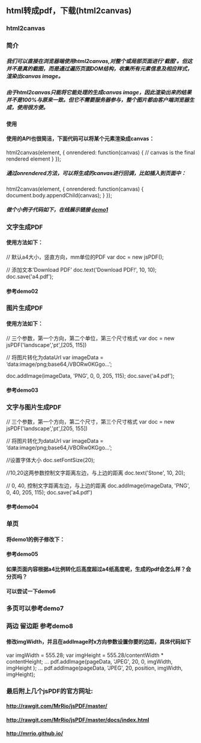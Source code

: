 ## html转成pdf，下载(html2canvas)

### html2canvas
### 简介
##### 我们可以直接在浏览器端使用html2canvas,对整个或局部页面进行‘截图’。但这并不是真的截图，而是通过遍历页面DOM结构，收集所有元素信息及相应样式，渲染出canvas image。

##### 由于html2canvas只能将它能处理的生成canvas image，因此渲染出来的结果并不是100%与原来一致。但它不需要服务器参与，整个图片都由客户端浏览器生成，使用很方便。

#### 使用

#### 使用的API也很简洁，下面代码可以将某个元素渲染成canvas：

html2canvas(element, {
    onrendered: function(canvas) {
        // canvas is the final rendered <canvas> element
    }
});

##### 通过onrendered方法，可以将生成的canvas进行回调，比如插入到页面中：

html2canvas(element, {
    onrendered: function(canvas) {
       document.body.appendChild(canvas);
    }
});

##### 做个小例子代码如下，在线展示链接 <a href="./demo01.html">demo1</a>

### 文字生成PDF

#### 使用方法如下：
// 默认a4大小，竖直方向，mm单位的PDF
var doc = new jsPDF();

// 添加文本‘Download PDF’
doc.text('Download PDF!', 10, 10);
doc.save('a4.pdf');

#### 参考demo02

### 图片生成PDF

#### 使用方法如下：

// 三个参数，第一个方向，第二个单位，第三个尺寸格式
var doc = new jsPDF('landscape','pt',[205, 115])

// 将图片转化为dataUrl
var imageData = ‘data:image/png;base64,iVBORw0KGgo...’;

doc.addImage(imageData, 'PNG', 0, 0, 205, 115);
doc.save('a4.pdf');

#### 参考demo03

### 文字与图片生成PDF

// 三个参数，第一个方向，第二个尺寸，第三个尺寸格式
var doc = new jsPDF('landscape','pt',[205, 155])

// 将图片转化为dataUrl
var imageData = ‘data:image/png;base64,iVBORw0KGgo...’;

//设置字体大小
doc.setFontSize(20);

//10,20这两参数控制文字距离左边，与上边的距离
doc.text('Stone', 10, 20);

// 0, 40, 控制文字距离左边，与上边的距离
doc.addImage(imageData, 'PNG', 0, 40, 205, 115);
doc.save('a4.pdf')

#### 参考demo04

### 单页

#### 将demo1的例子修改下：

<script type="text/javascript" src="./js/jsPdf.debug.js"></script>
<script type="text/javascript">
      var downPdf = document.getElementById("renderPdf");
      downPdf.onclick = function() {
          html2canvas(document.body, {
              onrendered:function(canvas) {

                  //返回图片dataURL，参数：图片格式和清晰度(0-1)
                  var pageData = canvas.toDataURL('image/jpeg', 1.0);

                  //方向默认竖直，尺寸ponits，格式a4[595.28,841.89]
                  var pdf = new jsPDF('', 'pt', 'a4');

                  //addImage后两个参数控制添加图片的尺寸，此处将页面高度按照a4纸宽高比列进行压缩
                  pdf.addImage(pageData, 'JPEG', 0, 0, 595.28, 592.28/canvas.width * canvas.height );

                  pdf.save('stone.pdf');

              }
          })
      }
</script>

#### 参考demo05


#### 如果页面内容根据a4比例转化后高度超过a4纸高度呢，生成的pdf会怎么样？会分页吗？
#### 可以尝试一下demo6

### 多页可以参考demo7

### 两边 留边距 参考demo8

#### 修改imgWidth，并且在addImage时x方向参数设置你要的边距，具体代码如下

var imgWidth = 555.28;
var imgHeight = 555.28/contentWidth * contentHeight;
...
pdf.addImage(pageData, 'JPEG', 20, 0, imgWidth, imgHeight );
...
pdf.addImage(pageData, 'JPEG', 20, position, imgWidth, imgHeight);

### 最后附上几个jsPDF的官方网址:

#### <a href="http://rawgit.com/MrRio/jsPDF/master/"> http://rawgit.com/MrRio/jsPDF/master/</a>

#### <a href="http://rawgit.com/MrRio/jsPDF/master/docs/index.html">http://rawgit.com/MrRio/jsPDF/master/docs/index.html</a>

#### <a href="http://mrrio.github.io/">http://mrrio.github.io/</a>
 
 

       
